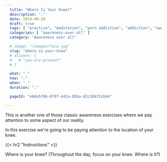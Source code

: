 ```yaml
---
  title: "Where Is Your Knee?"
  description: "."
  date: 2019-08-28
  draft: true
  tags: [ "practice", "meditation", "porn addiction", "addiction", "awareness", "awareness exercises", "perspective", "nofap", "neverfap", "neverfap deluxe" ]
  categories: [ "awareness-over-all" ]
  category: "Awareness over all"

  # image: "/images/face.jpg"
  slug: "where-is-your-knee"
  # aliases: [
  #   # "you-are-present"
  # ]

  what: "."
  how: "."
  when: "."
  duration: "."

  pageId: "e0de570b-079f-442a-85ba-82c384f2cbb6"

---
```



This is another one of those classic awareness exercises where we pay attention to some aspect of our reality.

In this exercise we're going to be paying attention to the location of your knee.


{{< hr2 "Instructions" >}}


Where is your knee? (Throughout the day, focus on your knee. Where is it?) 


<!-- 
{{< hr2 "Additional Resources" >}}  -->

<!-- maybe link to other  -->

